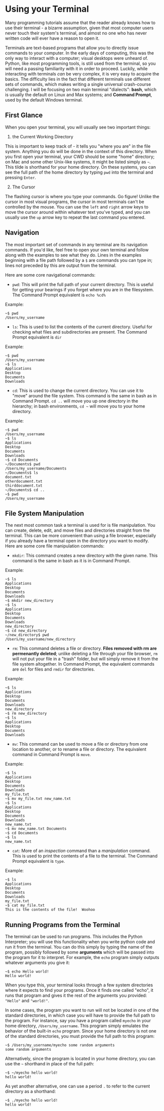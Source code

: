 # Using your Terminal

Many programming tutorials assume that the reader already knows how to use their terminal - a bizarre assumption, given
that most computer users never touch their system's terminal, and almost no one who has never written code will ever
have a reason to open it.

Terminals are text-based programs that allow you to directly issue commands to your computer.  In the early days of
computing, this was the only way to interact with a computer; visual desktops were unheard of.  Python, like most
programming tools, is still used from the terminal, so you will need a passing familiarity with it in order to proceed.
Luckily, while interacting with terminals *can* be very complex, it is very easy to acquire the basics.  The difficulty
lies in the fact that different terminals use different sets of commands, which makes writing a single universal
crash-course challenging.  I will be focusing on two main terminal "dialects": **bash**, which is usually the default
on Linux and Max systems; and **Command Prompt**, used by the default Windows terminal.

## First Glance

When you open your terminal, you will usually see two important things:

1. the Current Working Directory

This is important to keep track of - it tells you "where you are" in the file system.  Anything you do will be done in
the context of this directory.  When you first open your terminal, your CWD should be some "home" directory; on Mac and
some other Unix-like systems, it might be listed simply as `~`.  This tilde is shorthand for your home directory.  On
these systems, you can see the full path of the home directory by typing `pwd` into the terminal and pressing
`Enter`.

2. The Cursor

The flashing cursor is where you type your commands.  Go figure!  Unlike the cursor in most visual programs, the
cursor in most terminals can't be controlled by the mouse.  You can use the `left` and `right` arrow keys to move the
cursor around within whatever text you've typed, and you can usually use the `up` arrow key to repeat the last command
you entered.

## Navigation

The most important set of commands in any terminal are its navigation commands.  If you'd like, feel free to open your
own terminal and follow along with the examples to see what they do.  Lines in the examples beginning with a file path
followed by a `$` are commands you can type in; lines not preceded by this are output from the terminal.

Here are some core navigational commands:

- `pwd`: This will print the full path of your current directory.  This is useful for getting your bearings if you
forget where you are in the filesystem.  The Command Prompt equivalent is `echo %cd%`

Example:
```
~$ pwd
/Users/my_username
```

- `ls`: This is used to list the contents of the current directory.  Useful for checking what files and subdirectories
are present.  The Command Prompt equivalent is `dir`

Example:
```
~$ pwd
/Users/my_username
~$ ls
Applications
Desktop
Documents
Downloads
```

- `cd`: This is used to change the current directory.  You can use it to "move" around the file system.  This command
is the same in bash as in Command Prompt.  `cd ..` will move you up one directory in the hierarchy; in bash
environments, `cd ~` will move you to your home directory.

Example:
```
~$ pwd
/Users/my_username
~$ ls
Applications
Desktop
Documents
Downloads
~$ cd Documents
~/Documents$ pwd
/Users/my_username/Documents
~/Documents$ ls
document.txt
otherdocument.txt
thirddocument.txt
~/Documents$ cd ..
~$ pwd
/Users/my_username
```

## File System Manipulation

The next most common task a terminal is used for is file manipulation.  You can create, delete, edit, and move files
and directories straight from the terminal.  This can be more convenient than using a file browser, especially if you
already have a terminal open in the directory you want to modify.  Here are some core file manipulation commands:

- `mkdir`: This command creates a new directory with the given name.  This command is the same in bash as it is in
Command Prompt.

Example:
```
~$ ls
Applications
Desktop
Documents
Downloads
~$ mkdir new_directory
~$ ls
Applications
Desktop
Documents
Downloads
new_directory
~$ cd new_directory
~/new_directory$ pwd
/Users/my_username/new_directory
```

- `rm`: This command deletes a file or directory.  **Files removed with rm are permenantly deleted**; unlike deleting a
file through your file browser, `rm` will not put your file in a "trash" folder, but will simply remove it from the file
system altogether.  In Command Prompt, the equivalent commands are `del` for files and `rmdir` for directories.

Example:
```
~$ ls
Applications
Desktop
Documents
Downloads
new_directory
~$ rm new_directory
~$ ls
Applications
Desktop
Documents
Downloads
```

- `mv`: This command can be used to move a file or directory from one location to another, or to rename a file or
directory.  The equivalent command in Command Prompt is `move`.

Example:
```
~$ ls
Applications
Desktop
Documents
Downloads
my_file.txt
~$ mv my_file.txt new_name.txt
~$ ls
Applications
Desktop
Documents
Downloads
new_name.txt
~$ mv new_name.txt Documents
~$ cd Documents
~$ ls
new_name.txt
```

- `cat`: More of an *inspection* command than a *manipulation* command.  This is used to print the contents of a file
to the terminal.  The Command Prompt equivalent is `type`.

Example:
```
~$ ls
Applications
Desktop
Documents
Downloads
my_file.txt
~$ cat my_file.txt
This is the contents of the file!  Woohoo
```

## Running Programs from the Terminal

The terminal can be used to run programs.  This includes the Python Interpreter; you will use this functionality when
you write python code and run it from the terminal.  You can do this simply by typing the name of the program, possibly
followed by some **arguments** which will be passed into the program for it to interpret.  For example, the `echo`
program simply outputs whatever arguments you give it:

```
~$ echo Hello world!
Hello world!
```

When you type this, your terminal looks through a few system directories where it expects to find your programs.  Once
it finds one called "echo", it runs that program and gives it the rest of the arguments you provided: `"Hello"` and
`"world!"`.

In some cases, the program you want to run will not be located in one of the standard directories, in which case you
will have to provide the full path to the program.  For instance, say you have a program called `myecho` in your
home directory, `/Users/my_username`.  This program simply emulates the behavior of the built-in `echo` program.
Since your home directory is not one of the standard directories, you must provide the full path to this program:

```
~$ /Users/my_username/myecho some random arguments
some random arguments
```

Alternatively, since the program is located in your home directory, you can use the `~` shorthand in place of the full
path:

```
~$ ~/myecho hello world!
hello world!
```

As yet another alternative, one can use a period `.` to refer to the current directory as a shorthand:

```
~$ ./myecho hello world!
hello world!
```